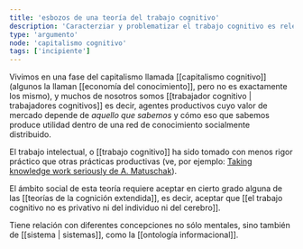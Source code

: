 ```yaml
---
title: 'esbozos de una teoría del trabajo cognitivo'
description: 'Caracterziar y problematizar el trabajo cognitivo es relevante para entender su práctica y desarrollo histórico'
type: 'argumento'
node: 'capitalismo cognitivo'
tags: ['incipiente']
---
```


Vivimos en una fase del capitalismo llamada [[capitalismo cognitivo]] (algunos la llaman [[economía del conocimiento]], pero no es exactamente los mismo), y muchos de nosotros somos [[trabajador cognitivo | trabajadores cognitivos]] es decir, agentes productivos cuyo valor de mercado depende de *aquello que sabemos* y cómo eso que sabemos produce utilidad dentro de una red de conocimiento socialmente distribuido.

El trabajo intelectual, o [[trabajo cognitivo]] ha sido tomado con menos rigor práctico que otras prácticas productivas (ve, por ejemplo: [Taking knowledge work seriously de A. Matuschak](https://notes.andymatuschak.org/z5opHsGrNmCib7YQfLv6XbYURzZgZmx4Mrh5y)).

El ámbito social de esta teoría requiere aceptar en cierto grado alguna de las [[teorías de la cognición extendida]], es decir, aceptar que [[el trabajo cognitivo no es privativo ni del individuo ni del cerebro]].

Tiene relación con diferentes concepciones no sólo mentales, sino también de [[sistema | sistemas]], como la [[ontología informacional]].

